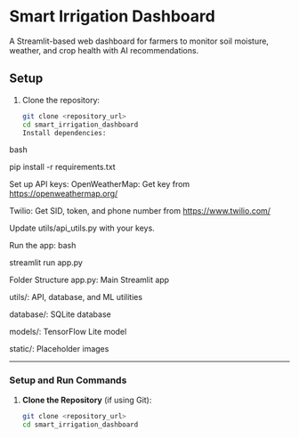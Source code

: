 # Smart Irrigation Dashboard

A Streamlit-based web dashboard for farmers to monitor soil moisture, weather, and crop health with AI recommendations.

## Setup
1. Clone the repository:
   ```bash
   git clone <repository_url>
   cd smart_irrigation_dashboard
   Install dependencies:
bash

pip install -r requirements.txt

Set up API keys:
OpenWeatherMap: Get key from https://openweathermap.org/

Twilio: Get SID, token, and phone number from https://www.twilio.com/

Update utils/api_utils.py with your keys.

Run the app:
bash

streamlit run app.py

Folder Structure
app.py: Main Streamlit app

utils/: API, database, and ML utilities

database/: SQLite database

models/: TensorFlow Lite model

static/: Placeholder images


---

### Setup and Run Commands
1. **Clone the Repository** (if using Git):
   ```bash
   git clone <repository_url>
   cd smart_irrigation_dashboard